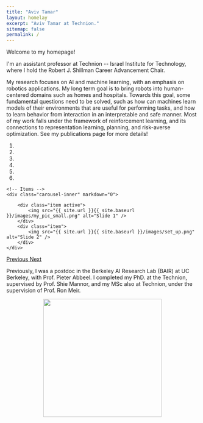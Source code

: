```yaml
---
title: "Aviv Tamar"
layout: homelay
excerpt: "Aviv Tamar at Technion."
sitemap: false
permalink: /
---
```


Welcome to my homepage! 

I'm an assistant professor at Technion -- Israel Institute for Technology, where I hold the Robert J. Shillman Career Advancement Chair. 

My research focuses on AI and machine learning, with an emphasis on robotics applications. My long term goal is to bring robots into human-centered domains such as homes and hospitals. Towards this goal, some fundamental questions need to be solved, such as how can machines learn models of their environments that are useful for performing tasks, and how to learn behavior from interaction in an interpretable and safe manner. Most of my work falls under the framework of reinforcement learning, and its connections to representation learning, planning, and risk-averse optimization. See my publications page for more details!

<div markdown="0" id="carousel" class="carousel slide" data-ride="carousel" data-interval="5000" data-pause="hover" >
    <!-- Menu -->
    <ol class="carousel-indicators">
        <li data-target="#carousel" data-slide-to="0" class="active"></li>
        <li data-target="#carousel" data-slide-to="1"></li>
        <li data-target="#carousel" data-slide-to="2"></li>
        <li data-target="#carousel" data-slide-to="3"></li>
        <li data-target="#carousel" data-slide-to="4"></li>
        <li data-target="#carousel" data-slide-to="5"></li>
    </ol>

    <!-- Items -->
    <div class="carousel-inner" markdown="0">

        <div class="item active">
            <img src="{{ site.url }}{{ site.baseurl }}/images/my_pic_small.png" alt="Slide 1" />
        </div>
        <div class="item">
            <img src="{{ site.url }}{{ site.baseurl }}/images/set_up.png" alt="Slide 2" />
        </div>
    </div>
  <a class="left carousel-control" href="#carousel" role="button" data-slide="prev">
    <span class="glyphicon glyphicon-chevron-left" aria-hidden="true"></span>
    <span class="sr-only">Previous</span>
  </a>
  <a class="right carousel-control" href="#carousel" role="button" data-slide="next">
    <span class="glyphicon glyphicon-chevron-right" aria-hidden="true"></span>
    <span class="sr-only">Next</span>
  </a>
</div>


Previously, I was a postdoc in the Berkeley AI Research Lab (BAIR) at UC Berkeley, with Prof. Pieter Abbeel. I completed my PhD. at the Technion, supervised by Prof. Shie Mannor, and my MSc also at Technion, under the supervision of Prof. Ron Meir.






<!-- I am grateful for funding from Leiden University, [NWO](www.nwo.nl) ([Vidi talent scheme](http://www.nwo.nl/en/research-and-results/programmes/Talent+Scheme) and the [Frontiers in Nanoscience program](https://www.universiteitleiden.nl/en/research/research-projects/science/frontiers-of-nanoscience-nanofront)), and from an [ERC starting grant](https://erc.europa.eu/funding/starting-grants). -->

<figure class="fourth">
  <center><img src="{{ site.url }}{{ site.baseurl }}/images/Technion_logo_2.png" style="width: 310px" class="center"></center>
<!--   <img src="{{ site.url }}{{ site.baseurl }}/images/logopic/Logo_Nanofront.jpg" style="width: 110px">
  <img src="{{ site.url }}{{ site.baseurl }}/images/logopic/Logo_NWO.jpg" style="width: 120px">
  <img src="{{ site.url }}{{ site.baseurl }}/images/logopic/Logo_ERC.jpg" style="width: 110px"> -->
</figure>
<!-- <figure class="fourth">
  <img src="{{ site.url }}{{ site.baseurl }}/images/rl2_logo.png" style="width: 410px">
  <img src="{{ site.url }}{{ site.baseurl }}/images/logopic/Logo_Nanofront.jpg" style="width: 110px">
  <img src="{{ site.url }}{{ site.baseurl }}/images/logopic/Logo_NWO.jpg" style="width: 120px">
  <img src="{{ site.url }}{{ site.baseurl }}/images/logopic/Logo_ERC.jpg" style="width: 110px">
</figure> -->
